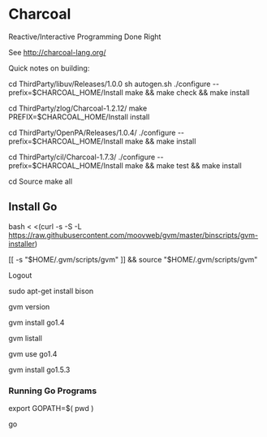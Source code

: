 Charcoal
========

Reactive/Interactive Programming Done Right

See http://charcoal-lang.org/

Quick notes on building:

cd ThirdParty/libuv/Releases/1.0.0
sh autogen.sh
./configure --prefix=$CHARCOAL_HOME/Install
make && make check && make install

cd ThirdParty/zlog/Charcoal-1.2.12/
make PREFIX=$CHARCOAL_HOME/Install install

cd ThirdParty/OpenPA/Releases/1.0.4/
./configure --prefix=$CHARCOAL_HOME/Install
make && make install

cd ThirdParty/cil/Charcoal-1.7.3/
./configure --prefix=$CHARCOAL_HOME/Install
make && make test && make install

cd Source
make all

## Install Go

bash < <(curl -s -S -L https://raw.githubusercontent.com/moovweb/gvm/master/binscripts/gvm-installer)

[[ -s "$HOME/.gvm/scripts/gvm" ]] && source "$HOME/.gvm/scripts/gvm"

Logout

sudo apt-get install bison

gvm version

gvm install go1.4

gvm listall

gvm use go1.4

gvm install go1.5.3

### Running Go Programs

export GOPATH=$( pwd )

go 